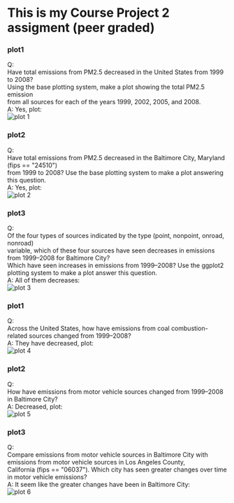 # This is my Course Project 2 assigment (peer graded)
### plot1
Q:<br>Have total emissions from PM2.5 decreased in the United States from 1999 to 2008? <br>
Using the base plotting system, make a plot showing the total PM2.5 emission <br>
from all sources for each of the years 1999, 2002, 2005, and 2008.<br>
A: Yes, plot:<br>
![plot 1](https://github.com/11sdz/ExploratoryData/blob/main/Course%20Project%202/plot1.png)

### plot2
Q:<br>Have total emissions from PM2.5 decreased in the Baltimore City, Maryland (fips == "24510")<br>
from 1999 to 2008? Use the base plotting system to make a plot answering this question.<br>
A: Yes, plot:<br>
![plot 2](https://github.com/11sdz/ExploratoryData/blob/main/Course%20Project%202/plot2.png)


### plot3
Q:<br>Of the four types of sources indicated by the type (point, nonpoint, onroad, nonroad)<br> 
variable, which of these four sources have seen decreases in emissions from 1999–2008 for Baltimore City? <br>
Which have seen increases in emissions from 1999–2008? Use the ggplot2 plotting system to make a plot answer this question.<br>
A: All of them decreases:<br>
![plot 3](https://github.com/11sdz/ExploratoryData/blob/main/Course%20Project%202/plot3.png)

### plot1
Q:<br>Across the United States, how have emissions from coal combustion-related sources changed from 1999–2008?<br>
A: They have decreased, plot:<br>
![plot 4](https://github.com/11sdz/ExploratoryData/blob/main/Course%20Project%202/plot4.png)

### plot2
Q:<br>How have emissions from motor vehicle sources changed from 1999–2008 in Baltimore City?<br>
A: Decreased, plot:<br>
![plot 5](https://github.com/11sdz/ExploratoryData/blob/main/Course%20Project%202/plot5.png)


### plot3
Q:<br>Compare emissions from motor vehicle sources in Baltimore City with emissions from motor vehicle sources in Los Angeles County,<br>
California (fips == "06037"). Which city has seen greater changes over time in motor vehicle emissions?<br>
A: It seem like the greater changes have been in Baltimore City:<br>
![plot 6](https://github.com/11sdz/ExploratoryData/blob/main/Course%20Project%202/plot6.png)

